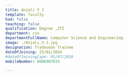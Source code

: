 ```yaml
---
title: Anjali V J
template: faculty
hod: false
teaching: false
qualification: Degree ,ITI
department: cse
departmentFullName: Computer Science and Engineering
image: ./Anjali_V-J.jpg
designation: Tradesman Trainee
dateOfJoining: 23/01/2024
#dateOfJoiningCape: 01/07/2010
mobileNumber: 8606907833

---
```

